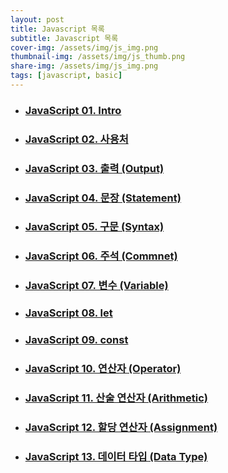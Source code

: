 ```yaml
---
layout: post
title: Javascript 목록
subtitle: Javascript 목록
cover-img: /assets/img/js_img.png
thumbnail-img: /assets/img/js_thumb.png
share-img: /assets/img/js_img.png
tags: [javascript, basic]
---
```


+ ### [JavaScript 01. Intro][js-intro]
+ ### [JavaScript 02. 사용처][js-how]
+ ### [JavaScript 03. 출력 (Output)][js-output]
+ ### [JavaScript 04. 문장 (Statement)][js-statement]
+ ### [JavaScript 05. 구문 (Syntax)][js-syntax]
+ ### [JavaScript 06. 주석 (Commnet)][js-comment]
+ ### [JavaScript 07. 변수 (Variable)][js-variable]
+ ### [JavaScript 08. let][js-let]
+ ### [JavaScript 09. const][js-const]
+ ### [JavaScript 10. 연산자 (Operator)][js-operator]
+ ### [JavaScript 11. 산술 연산자 (Arithmetic)][js-arthmetic]
+ ### [JavaScript 12. 할당 연산자 (Assignment)][js-assignment]
+ ### [JavaScript 13. 데이터 타입 (Data Type)][js-data-type]


[js-intro]: https://devjiraynor.github.io/2022-03-31-js-intro/ "js intro"
[js-how]: https://devjiraynor.github.io/2022-03-31-js-how/ "js 사용처"
[js-output]: https://devjiraynor.github.io/2022-03-31-js-output/ "js 출력"
[js-statement]: https://devjiraynor.github.io/2022-03-31-js-statement/ "js 문장"
[js-syntax]: https://devjiraynor.github.io/2022-03-31-js-syntax/ "js 구문"
[js-comment]: https://devjiraynor.github.io/2022-03-31-js-comment/ "js 주석"
[js-variable]: https://devjiraynor.github.io/2022-03-31-js-variable/ "js 변수"
[js-let]: https://devjiraynor.github.io/2022-03-31-js-let/ "js let"
[js-const]: https://devjiraynor.github.io/2022-03-31-js-const/ "js const"
[js-operator]: https://devjiraynor.github.io/2022-04-02-js-operator/ "js 연산자"
[js-arthmetic]: https://devjiraynor.github.io/2022-04-02-js-arthmetic/ "js 산술 연산자"
[js-assignment]: https://devjiraynor.github.io/2022-04-02-js-assignment/ "js 할당 연산자"
[js-data-type]: https://devjiraynor.github.io/2022-04-02-js-data-type/ "js 데이터 타입"
